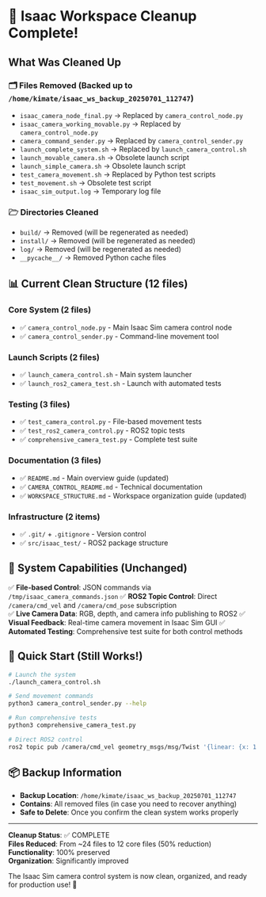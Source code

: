 # 🎉 Isaac Workspace Cleanup Complete!

## What Was Cleaned Up

### 🗂️ Files Removed (Backed up to `/home/kimate/isaac_ws_backup_20250701_112747`)
- `isaac_camera_node_final.py` → Replaced by `camera_control_node.py`
- `isaac_camera_working_movable.py` → Replaced by `camera_control_node.py`
- `camera_command_sender.py` → Replaced by `camera_control_sender.py`
- `launch_complete_system.sh` → Replaced by `launch_camera_control.sh`
- `launch_movable_camera.sh` → Obsolete launch script
- `launch_simple_camera.sh` → Obsolete launch script
- `test_camera_movement.sh` → Replaced by Python test scripts
- `test_movement.sh` → Obsolete test script
- `isaac_sim_output.log` → Temporary log file

### 🗁 Directories Cleaned
- `build/` → Removed (will be regenerated as needed)
- `install/` → Removed (will be regenerated as needed)
- `log/` → Removed (will be regenerated as needed)
- `__pycache__/` → Removed Python cache files

## 📊 Current Clean Structure (12 files)

### Core System (2 files)
- ✅ `camera_control_node.py` - Main Isaac Sim camera control node
- ✅ `camera_control_sender.py` - Command-line movement tool

### Launch Scripts (2 files)
- ✅ `launch_camera_control.sh` - Main system launcher
- ✅ `launch_ros2_camera_test.sh` - Launch with automated tests

### Testing (3 files)
- ✅ `test_camera_control.py` - File-based movement tests
- ✅ `test_ros2_camera_control.py` - ROS2 topic tests
- ✅ `comprehensive_camera_test.py` - Complete test suite

### Documentation (3 files)
- ✅ `README.md` - Main overview guide (updated)
- ✅ `CAMERA_CONTROL_README.md` - Technical documentation
- ✅ `WORKSPACE_STRUCTURE.md` - Workspace organization guide (updated)

### Infrastructure (2 items)
- ✅ `.git/` + `.gitignore` - Version control
- ✅ `src/isaac_test/` - ROS2 package structure

## 🎯 System Capabilities (Unchanged)

✅ **File-based Control**: JSON commands via `/tmp/isaac_camera_commands.json`
✅ **ROS2 Topic Control**: Direct `/camera/cmd_vel` and `/camera/cmd_pose` subscription  
✅ **Live Camera Data**: RGB, depth, and camera info publishing to ROS2
✅ **Visual Feedback**: Real-time camera movement in Isaac Sim GUI
✅ **Automated Testing**: Comprehensive test suite for both control methods

## 🚀 Quick Start (Still Works!)

```bash
# Launch the system
./launch_camera_control.sh

# Send movement commands
python3 camera_control_sender.py --help

# Run comprehensive tests
python3 comprehensive_camera_test.py

# Direct ROS2 control
ros2 topic pub /camera/cmd_vel geometry_msgs/msg/Twist '{linear: {x: 1.0}}'
```

## 📦 Backup Information

- **Backup Location**: `/home/kimate/isaac_ws_backup_20250701_112747`
- **Contains**: All removed files (in case you need to recover anything)
- **Safe to Delete**: Once you confirm the clean system works properly

---

**Cleanup Status**: ✅ COMPLETE  
**Files Reduced**: From ~24 files to 12 core files (50% reduction)  
**Functionality**: 100% preserved  
**Organization**: Significantly improved  

The Isaac Sim camera control system is now clean, organized, and ready for production use! 🎉

